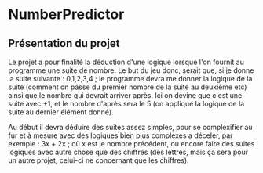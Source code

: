 # NumberPredictor

## Présentation du projet

Le projet a pour finalité la déduction d'une logique lorsque l'on fournit au programme une suite de nombre.
Le but du jeu donc, serait que, si je donne la suite suivante : 0,1,2,3,4 ; le programme devra me donner la logique de la suite 
(comment on passe du premier nombre de la suite au deuxième etc) ainsi que le nombre qui devrait arriver après. Ici on devine 
que c'est une suite avec +1, et le nombre d'après sera le 5 (on applique la logique de la suite au dernier élément donné).

Au début il devra déduire des suites assez simples, pour se complexifier au fur et à mesure avec des logiques bien plus
complexes a déceler, par exemple : 3x + 2x ; où x est le nombre précédent, ou encore faire des suites logiques avec 
autre chose que des chiffres (des lettres, mais ça sera pour un autre projet, celui-ci ne concernant que les chiffres).
